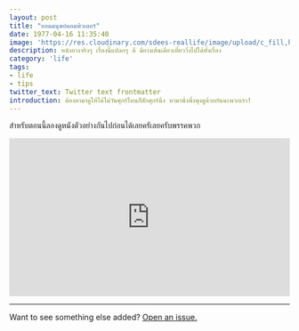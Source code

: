```yaml
---
layout: post
title: "ยอดมนุษย์คอมพิวเตอร์"
date: 1977-04-16 11:35:40
image: 'https://res.cloudinary.com/sdees-reallife/image/upload/c_fill,h_399,w_760/v1521962274/the-fantastic-four-th.jpg'
description: หนังยางจริงๆ เรื่องนี้แปลกๆ ดี มียางเส้นเดียวเที่ยววิ่งไปได้ทั้งเรื่อง
category: 'life'
tags:
- life
- tips
twitter_text: Twitter text frontmatter
introduction: ต้องหามาดูให้ได้ไม่วันศุกร์ไหนก็สักศุกร์นึง หามานั่งพึ่งพุงดูด้วยกันนะพวกเรา!
---
```

สำหรับตอนนี้ลองดูหนังตัวอย่างกันไปก่อนได้เลยครัเลยครับพรรคพวก

<div style="position:relative;width:100%;height:0;padding-bottom:56.25%;">
<iframe style="width:100%;height:100%;position:absolute;top:0;left:0;" src="https://www.youtube.com/embed/6G5pyFhmAqE" frameborder="0" allow="autoplay; encrypted-media" allowfullscreen>
</iframe>
</div>

-----

Want to see something else added? <a href="https://github.com/poole/poole/issues/new">Open an issue.</a>
